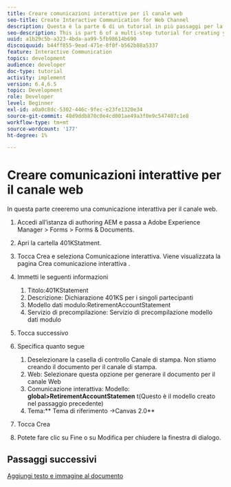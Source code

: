 ```yaml
---
title: Creare comunicazioni interattive per il canale web
seo-title: Create Interactive Communication for Web Channel
description: Questa è la parte 6 di un tutorial in più passaggi per la creazione del primo documento di comunicazione interattiva. In questa parte creeremo una comunicazione interattiva per il canale web.
seo-description: This is part 6 of a multi-step tutorial for creating your first interactive communications document. In this part, we will create Interactive Communication for Web Channel.
uuid: a1b29c5b-a323-4bda-aa99-5fb98614b690
discoiquuid: b44ff855-9ead-471e-8f0f-b562b88a5337
feature: Interactive Communication
topics: development
audience: developer
doc-type: tutorial
activity: implement
version: 6.4,6.5
topic: Development
role: Developer
level: Beginner
exl-id: a0a0c8dc-5302-446c-9fec-e23fe1320e34
source-git-commit: 48d9ddb870c0e4cd001ae49a3f0e9c547407c1e8
workflow-type: tm+mt
source-wordcount: '177'
ht-degree: 1%

---
```


# Creare comunicazioni interattive per il canale web

In questa parte creeremo una comunicazione interattiva per il canale web.

1. Accedi all’istanza di authoring AEM e passa a Adobe Experience Manager > Forms > Forms &amp; Documents.
1. Apri la cartella 401KStatment.
1. Tocca Crea e seleziona Comunicazione interattiva. Viene visualizzata la pagina Crea comunicazione interattiva .
1. Immetti le seguenti informazioni

   1. Titolo:401KStatement
   1. Descrizione: Dichiarazione 401KS per i singoli partecipanti
   1. Modello dati modulo:RetirementAccountStatement
   1. Servizio di precompilazione: Servizio di precompilazione modello dati modulo

1. Tocca successivo
1. Specifica quanto segue

   1. Deselezionare la casella di controllo Canale di stampa. Non stiamo creando il documento per il canale di stampa.
   1. Web: Selezionare questa opzione per generare il documento per il canale Web
   1. Comunicazione interattiva: Modello: **global>RetirementAccountStatemen** t(Questo è il modello creato nel passaggio precedente)
   1. Tema:** Tema di riferimento ->Canvas 2.0**

1. Tocca Crea
1. Potete fare clic su Fine o su Modifica per chiudere la finestra di dialogo.

## Passaggi successivi

[Aggiungi testo e immagine al documento](./partseven.md)
